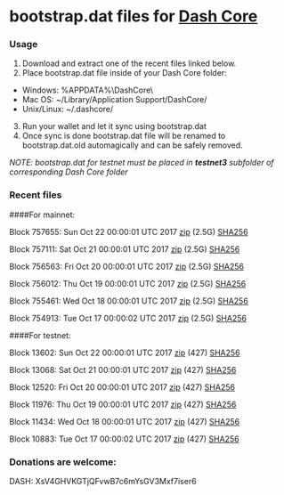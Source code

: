 # bootstrap.dat files for [Dash Core](https://www.dash.org)

### Usage

1. Download and extract one of the recent files linked below.
2. Place bootstrap.dat file inside of your Dash Core folder:
 - Windows: %APPDATA%\DashCore\
 - Mac OS: ~/Library/Application Support/DashCore/
 - Unix/Linux: ~/.dashcore/
3. Run your wallet and let it sync using bootstrap.dat
4. Once sync is done bootstrap.dat file will be renamed to bootstrap.dat.old automagically and can be safely removed.

_NOTE: bootstrap.dat for testnet must be placed in **testnet3** subfolder of corresponding Dash Core folder_

### Recent files

####For mainnet:

Block 757655: Sun Oct 22 00:00:01 UTC 2017 [zip](https://transfer.sh/U1MWX/bootstrap.dat.20171022.zip) (2.5G) [SHA256](https://transfer.sh/mLFMv/sha256.txt)

Block 757111: Sat Oct 21 00:00:01 UTC 2017 [zip](https://transfer.sh/TLKIK/bootstrap.dat.20171021.zip) (2.5G) [SHA256](https://transfer.sh/6dKXj/sha256.txt)

Block 756563: Fri Oct 20 00:00:01 UTC 2017 [zip](https://transfer.sh/IwCZn/bootstrap.dat.20171020.zip) (2.5G) [SHA256](https://transfer.sh/iOZqv/sha256.txt)

Block 756012: Thu Oct 19 00:00:01 UTC 2017 [zip](https://transfer.sh/k54XJ/bootstrap.dat.20171019.zip) (2.5G) [SHA256](https://transfer.sh/A5DqQ/sha256.txt)

Block 755461: Wed Oct 18 00:00:01 UTC 2017 [zip](https://transfer.sh/Hc7i7/bootstrap.dat.20171018.zip) (2.5G) [SHA256](https://transfer.sh/6VesO/sha256.txt)

Block 754913: Tue Oct 17 00:00:02 UTC 2017 [zip](https://transfer.sh/cdZxk/bootstrap.dat.20171017.zip) (2.5G) [SHA256](https://transfer.sh/RcIqQ/sha256.txt)

####For testnet:

Block 13602: Sun Oct 22 00:00:01 UTC 2017 [zip](https://transfer.sh/GPERc/bootstrap.dat.20171022.zip) (427) [SHA256](https://transfer.sh/yeaY6/sha256.txt)

Block 13068: Sat Oct 21 00:00:01 UTC 2017 [zip](https://transfer.sh/4wmmv/bootstrap.dat.20171021.zip) (427) [SHA256](https://transfer.sh/16d4bv/sha256.txt)

Block 12520: Fri Oct 20 00:00:01 UTC 2017 [zip](https://transfer.sh/J0DkA/bootstrap.dat.20171020.zip) (427) [SHA256](https://transfer.sh/lSu1C/sha256.txt)

Block 11976: Thu Oct 19 00:00:01 UTC 2017 [zip](https://transfer.sh/23aID/bootstrap.dat.20171019.zip) (427) [SHA256](https://transfer.sh/11Z7qT/sha256.txt)

Block 11434: Wed Oct 18 00:00:01 UTC 2017 [zip](https://transfer.sh/Okjmn/bootstrap.dat.20171018.zip) (427) [SHA256](https://transfer.sh/N7JVn/sha256.txt)

Block 10883: Tue Oct 17 00:00:02 UTC 2017 [zip](https://transfer.sh/THHeo/bootstrap.dat.20171017.zip) (427) [SHA256](https://transfer.sh/8CBOB/sha256.txt)

### Donations are welcome:

DASH: XsV4GHVKGTjQFvwB7c6mYsGV3Mxf7iser6
